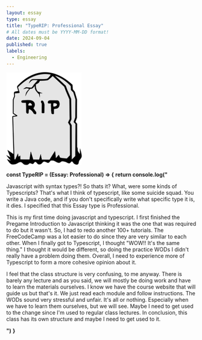 ```yaml
---
layout: essay
type: essay
title: "TypeRIP: Professional Essay"
# All dates must be YYYY-MM-DD format!
date: 2024-09-04
published: true
labels:
  - Engineering
---
```


<img width="200px" class="rounded float-start pe-4" src="../img/RIP.png">

**const TypeRIP = (Essay: Professional) => {**
**return console.log("**
  
Javascript with syntax types?! So thats it? What, were some kinds of Typescripts? 
That's what I think of typescript, like some suicide squad. You write a Java code, 
and if you don't specifically write what specific type it is, it dies. I specified that this Essay type is Professional. 

This is my first time doing javascript and typescript. I first finished the Pregame Introduction to Javascript thinking it was the one that was required to do but it wasn't. So,  I had to redo another 100+ tutorials. The FreeCodeCamp was a lot easier to do since they are very similar to each other. When I finally got to Typescript, I thought "WOW!! It's the same thing." I thought it would be different, so  doing the practice WODs I didn't really have a problem doing them. Overall, I need to experience more of Typescript to form a more cohesive opinion about it. 

I feel that the class structure is very confusing, to me anyway. There is barely any lecture and as you said, we will mostly be doing work and have to learn the materials ourselves. I know we have the course website that will guide us but that's it. We just read each module and follow instructions. The WODs  sound very stressful and unfair. It's all or nothing. Especially when we have to learn them ourselves, but we will see. Maybe I need to get used to the change since I'm used to regular class lectures. In conclusion, this class has its own structure and maybe I need to get used to it. 

__")__
__}__



